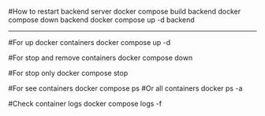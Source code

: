 #How to restart backend server
docker compose build backend
docker compose down backend
docker compose up -d backend

_____________________________________________________________________

#For up docker containers
docker compose up -d

#For stop and remove containers
docker compose down

#For stop only
docker compose stop

#For see containers
docker compose ps
#Or all containers
docker ps -a

#Check container logs
docker compose logs -f 


